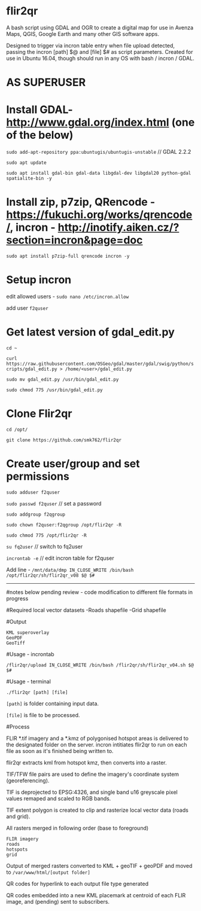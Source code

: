 # flir2qr
A bash script using GDAL and OGR to create a digital map for use in Avenza Maps, QGIS, Google Earth and many other GIS software apps.

Designed to trigger via incron table entry when file upload detected, passing the incron [path] $@ and [file] $# as script parameters. Created for use in Ubuntu 16.04, though should run in any OS with bash / incron / GDAL.

# AS SUPERUSER

# Install GDAL- http://www.gdal.org/index.html (one of the below)

`sudo add-apt-repository ppa:ubuntugis/ubuntugis-unstable` // GDAL 2.2.2

`sudo apt update`

`sudo apt install gdal-bin gdal-data libgdal-dev libgdal20 python-gdal spatialite-bin -y`

# Install zip, p7zip, QRencode - https://fukuchi.org/works/qrencode/, incron - http://inotify.aiken.cz/?section=incron&page=doc
`sudo apt install p7zip-full qrencode incron -y`

# Setup incron 
edit allowed users - `sudo nano /etc/incron.allow` 

add user `f2quser`

# Get latest version of gdal_edit.py

`cd ~`

`curl https://raw.githubusercontent.com/OSGeo/gdal/master/gdal/swig/python/scripts/gdal_edit.py > /home/<user>/gdal_edit.py`

`sudo mv gdal_edit.py /usr/bin/gdal_edit.py`

`sudo chmod 775 /usr/bin/gdal_edit.py`

# Clone Flir2qr
`cd /opt/`

`git clone https://github.com/smk762/flir2qr`

# Create user/group and set permissions 
`sudo adduser f2quser`

`sudo passwd f2quser`  // set a password

`sudo addgroup f2qgroup`

`sudo chown f2quser:f2qgroup /opt/flir2qr -R`

`sudo chmod 775 /opt/flir2qr -R`

 `su fq2user` // switch to fq2user

`incrontab -e`   // edit incron table for f2quser

Add line - `/mnt/data/dmp IN_CLOSE_WRITE /bin/bash /opt/flir2qr/sh/flir2qr_v08 $@ $#`



----------------------------------------------------------------------------------------------------------------------
#notes below pending review - code modification to different file formats in progress

#Required local vector datasets -Roads shapefile -Grid shapefile

#Output

    KML superoverlay
    GeoPDF
    GeoTiff

#Usage - incrontab

`/flir2qr/upload IN_CLOSE_WRITE /bin/bash /flir2qr/sh/flir2qr_v04.sh $@ $#`

#Usage - terminal

`./flir2qr [path] [file]`

`[path]` is folder containing input data.

`[file]` is file to be processed.

#Process

FLIR *.tif imagery and a *.kmz of polygonised hotspot areas is delivered to the designated folder on the server. incron intitiates flir2qr to run on each file as soon as it's finished being written to.

flir2qr extracts kml from hotspot kmz, then converts into a raster.

TIF/TFW file pairs are used to define the imagery's coordinate system (georeferencing).

TIF is deprojected to EPSG:4326, and single band u16 greyscale pixel values remaped and scaled to RGB bands.

TIF extent polygon is created to clip and rasterize local vector data (roads and grid).

All rasters merged in following order (base to foreground)

    FLIR imagery
    roads
    hotspots
    grid

Output of merged rasters converted to KML + geoTIF + geoPDF and moved to `/var/www/html/[output folder]`

QR codes for hyperlink to each output file type generated

QR codes embedded into a new KML placemark at centroid of each FLIR image, and (pending) sent to subscribers.
